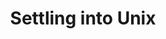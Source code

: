 ---
title: "Settling into Unix"
external_url: "https://matt.might.net/articles/settling-into-unix/"
---
